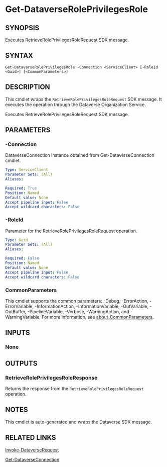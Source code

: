 # Get-DataverseRolePrivilegesRole

## SYNOPSIS
Executes RetrieveRolePrivilegesRoleRequest SDK message.

## SYNTAX

```
Get-DataverseRolePrivilegesRole -Connection <ServiceClient> [-RoleId <Guid>] [<CommonParameters>]
```

## DESCRIPTION

This cmdlet wraps the `RetrieveRolePrivilegesRoleRequest` SDK message. It executes the operation through the Dataverse Organization Service.

Executes RetrieveRolePrivilegesRoleRequest SDK message.

## PARAMETERS

### -Connection
DataverseConnection instance obtained from Get-DataverseConnection cmdlet.

```yaml
Type: ServiceClient
Parameter Sets: (All)
Aliases:

Required: True
Position: Named
Default value: None
Accept pipeline input: False
Accept wildcard characters: False
```
### -RoleId
Parameter for the RetrieveRolePrivilegesRoleRequest operation.

```yaml
Type: Guid
Parameter Sets: (All)
Aliases:

Required: False
Position: Named
Default value: None
Accept pipeline input: False
Accept wildcard characters: False
```
### CommonParameters
This cmdlet supports the common parameters: -Debug, -ErrorAction, -ErrorVariable, -InformationAction, -InformationVariable, -OutVariable, -OutBuffer, -PipelineVariable, -Verbose, -WarningAction, and -WarningVariable. For more information, see [about_CommonParameters](http://go.microsoft.com/fwlink/?LinkID=113216).

## INPUTS

### None

## OUTPUTS

### RetrieveRolePrivilegesRoleResponse

Returns the response from the `RetrieveRolePrivilegesRoleRequest` operation.

## NOTES

This cmdlet is auto-generated and wraps the Dataverse SDK message.

## RELATED LINKS

[Invoke-DataverseRequest](Invoke-DataverseRequest.md)

[Get-DataverseConnection](Get-DataverseConnection.md)
